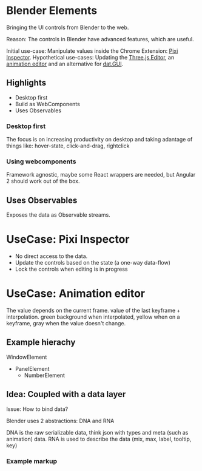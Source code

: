 # Blender Elements

Bringing the UI controls from Blender to the web.

Reason: The controls in Blender have advanced features, which are useful.

Initial use-case: Manipulate values inside the Chrome Extension: [Pixi Inspector](https://chrome.google.com/webstore/detail/pixi-inspector/aamddddknhcagpehecnhphigffljadon).
Hypothetical use-cases: Updating the [Three.js Editor](http://threejs.org/editor), an [animation editor](http://www.nodefire.com/) and an alternative for [dat.GUI](https://workshop.chromeexperiments.com/examples/gui/).

## Highlights
- Desktop first
- Build as WebComponents
- Uses Observables

### Desktop first
The focus is on increasing productivity on desktop and taking adantage of things like: hover-state, click-and-drag, rightclick 

### Using webcomponents

Framework agnostic, maybe some React wrappers are needed, but Angular 2 should work out of the box.

## Uses Observables  
Exposes the data as Observable streams. 

# UseCase: Pixi Inspector
- No direct access to the data.
- Update the controls based on the state (a one-way data-flow)
- Lock the controls when editing is in progress

# UseCase: Animation editor
The value depends on the current frame. value of the last keyframe + interpolation. green background when interpolated, yellow when on a keyframe, gray when the value doesn't change.

## Example hierachy
WindowElement
- PanelElement
  - NumberElement

## Idea: Coupled with a data layer
Issue: How to bind data?

Blender uses 2 abstractions: DNA and RNA

DNA is the raw serializable data, think json with types and meta (such as animation) data.
RNA is used to describe the data (mix, max, label, tooltip, key)

### Example markup

<b-menu>
	<b-prop path="renderer.resoluton_x">
